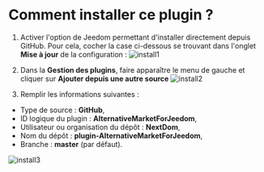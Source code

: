 # Comment installer ce plugin ?

1. Activer l'option de Jeedom permettant d'installer directement depuis GitHub. Pour cela, cocher la case ci-dessous se trouvant dans l'onglet __Mise à jour__ de la configuration : 
![install1](https://github.com/NextDom/plugin-AlternativeMarketForJeedom/raw/master/docs/images/HowToInstall1.png)

2. Dans la __Gestion des plugins__, faire apparaître le menu de gauche et cliquer sur __Ajouter depuis une autre source__
![install2](https://github.com/NextDom/plugin-AlternativeMarketForJeedom/raw/master/docs/images/HowToInstall2.png)

3. Remplir les informations suivantes : 
  - Type de source : __GitHub__,
  - ID logique du plugin : __AlternativeMarketForJeedom__,
  - Utilisateur ou organisation du dépôt : __NextDom__,
  - Nom du dépôt : __plugin-AlternativeMarketForJeedom__,
  - Branche : __master__ (par défaut).
  
![install3](https://github.com/NextDom/plugin-AlternativeMarketForJeedom/raw/master/docs/images/HowToInstall3.png)
